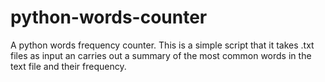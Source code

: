 # python-words-counter
A python words frequency counter. This is a simple script that it takes .txt files as input an carries out a summary of the most common words in the text file and their frequency.
